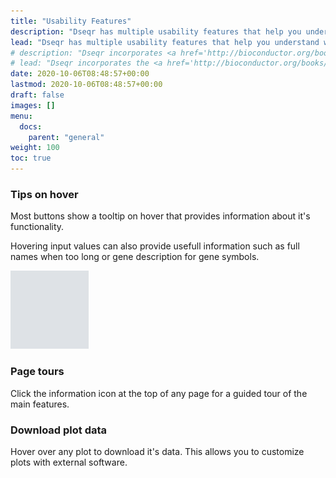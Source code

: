 ```yaml
---
title: "Usability Features"
description: "Dseqr has multiple usability features that help you understand what buttons and inputs do."
lead: "Dseqr has multiple usability features that help you understand what buttons and inputs do."
# description: "Dseqr incorporates <a href='http://bioconductor.org/books/release/OSCA'>OSCA</a> guidelines to help you explore your single-cell datasets."
# lead: "Dseqr incorporates the <a href='http://bioconductor.org/books/release/OSCA'>OSCA</a> guidelines to help you explore your single-cell datasets. Read this section to get started quickly."
date: 2020-10-06T08:48:57+00:00
lastmod: 2020-10-06T08:48:57+00:00
draft: false
images: []
menu:
  docs:
    parent: "general"
weight: 100
toc: true
---
```


### Tips on hover

Most buttons show a tooltip on hover that provides information about it's functionality. 

Hovering input values can also provide usefull information such as full names
when too long or gene description for gene symbols.

![Example image](./static/images/square.png)
<!-- {{< alert icon="👉" text="The Tutorial is intended for novice to intermediate users." >}} -->
<!-- Step-by-step instructions on how to start a new Doks project. [Tutorial →](https://getdoks.org/tutorial/introduction/) -->

### Page tours

Click the information icon at the top of any page for a guided tour of the main features.

<!-- {{< alert icon="👉" text="The Quick Start is intended for intermediate to advanced users." >}} -->

### Download plot data

Hover over any plot to download it's data. This allows you to customize plots with external software.
<!-- 
### Recipes

Get instructions on how to accomplish common tasks with Doks. [Recipes →](https://getdoks.org/docs/recipes/project-configuration/)

### Reference Guides

Learn how to customize Doks to fully make it your own. [Reference Guides →](https://getdoks.org/docs/reference-guides/security/)

### Extensions

Get instructions on how to add even more to Doks. [Extensions →](https://getdoks.org/docs/extensions/add-google-fonts/)

### Showcase

See what others have build with Doks. [Showcase →](https://getdoks.org/showcase/parietal-numerics-documentation/)

## Contributing

Find out how to contribute to Doks. [Contributing →](https://getdoks.org/docs/contributing/how-to-contribute/)

## Help

